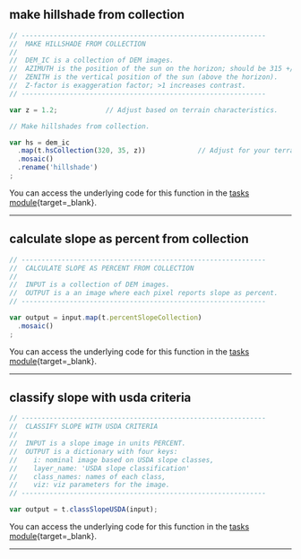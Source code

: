 ## make hillshade from collection

```js
// -------------------------------------------------------------
//  MAKE HILLSHADE FROM COLLECTION
//  
//  DEM_IC is a collection of DEM images.
//  AZIMUTH is the position of the sun on the horizon; should be 315 +/- 45.
//  ZENITH is the vertical position of the sun (above the horizon).
//  Z-factor is exaggeration factor; >1 increases contrast.
// -------------------------------------------------------------
```

```js
var z = 1.2;            // Adjust based on terrain characteristics. 

// Make hillshades from collection. 

var hs = dem_ic
  .map(t.hsCollection(320, 35, z))             // Adjust for your terrain.
  .mosaic()                                    
  .rename('hillshade')
;
```

You can access the underlying code for this function in the [tasks module][tasks-module]{target=_blank}. 

---  

## calculate slope as percent from collection  

```js
// -------------------------------------------------------------
//  CALCULATE SLOPE AS PERCENT FROM COLLECTION  
//  
//  INPUT is a collection of DEM images.  
//  OUTPUT is a an image where each pixel reports slope as percent.
// -------------------------------------------------------------
```

```js
var output = input.map(t.percentSlopeCollection)
  .mosaic()
;
```

You can access the underlying code for this function in the [tasks module][tasks-module]{target=_blank}. 

---

## classify slope with usda criteria  

```js
// -------------------------------------------------------------
//  CLASSIFY SLOPE WITH USDA CRITERIA  
//  
//  INPUT is a slope image in units PERCENT.  
//  OUTPUT is a dictionary with four keys:
//    i: nominal image based on USDA slope classes,
//    layer_name: 'USDA slope classification'  
//    class_names: names of each class,
//    viz: viz parameters for the image.  
// -------------------------------------------------------------
```

```js
var output = t.classSlopeUSDA(input);
```  

You can access the underlying code for this function in the [tasks module][tasks-module]{target=_blank}. 

---  


[tasks-module]: https://code.earthengine.google.com/?accept_repo=users/jhowarth/public 

[terrain-hs-ic]: ../methods/terrain.md#make-hillshade-from-collection
[terrain-percent-slope-ic]: ../methods/terrain.md#calculate-slope-as-percent-from-collection
[terrain-usda-class]: ../methods/terrain.md#classify-slope-with-usda-criteria
